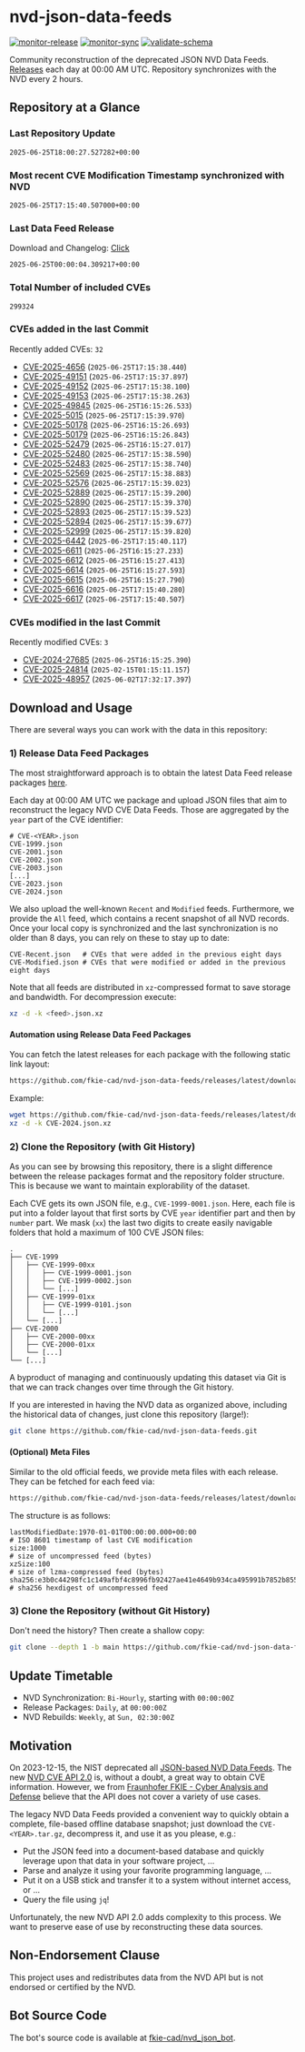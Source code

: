 # nvd-json-data-feeds

[![monitor-release](https://github.com/fkie-cad/nvd-json-data-feeds/actions/workflows/monitor_release.yml/badge.svg)](https://github.com/fkie-cad/nvd-json-data-feeds/actions/workflows/monitor_release.yml)
[![monitor-sync](https://github.com/fkie-cad/nvd-json-data-feeds/actions/workflows/monitor_sync.yml/badge.svg)](https://github.com/fkie-cad/nvd-json-data-feeds/actions/workflows/monitor_sync.yml)
[![validate-schema](https://github.com/fkie-cad/nvd-json-data-feeds/actions/workflows/validate_schema.yml/badge.svg)](https://github.com/fkie-cad/nvd-json-data-feeds/actions/workflows/validate_schema.yml)

Community reconstruction of the deprecated JSON NVD Data Feeds.
[Releases](https://github.com/fkie-cad/nvd-json-data-feeds/releases/latest) each day at 00:00 AM UTC.
Repository synchronizes with the NVD every 2 hours.

## Repository at a Glance

### Last Repository Update

```plain
2025-06-25T18:00:27.527282+00:00
```

### Most recent CVE Modification Timestamp synchronized with NVD

```plain
2025-06-25T17:15:40.507000+00:00
```

### Last Data Feed Release

Download and Changelog: [Click](https://github.com/fkie-cad/nvd-json-data-feeds/releases/latest)

```plain
2025-06-25T00:00:04.309217+00:00
```

### Total Number of included CVEs

```plain
299324
```

### CVEs added in the last Commit

Recently added CVEs: `32`

- [CVE-2025-4656](CVE-2025/CVE-2025-46xx/CVE-2025-4656.json) (`2025-06-25T17:15:38.440`)
- [CVE-2025-49151](CVE-2025/CVE-2025-491xx/CVE-2025-49151.json) (`2025-06-25T17:15:37.897`)
- [CVE-2025-49152](CVE-2025/CVE-2025-491xx/CVE-2025-49152.json) (`2025-06-25T17:15:38.100`)
- [CVE-2025-49153](CVE-2025/CVE-2025-491xx/CVE-2025-49153.json) (`2025-06-25T17:15:38.263`)
- [CVE-2025-49845](CVE-2025/CVE-2025-498xx/CVE-2025-49845.json) (`2025-06-25T16:15:26.533`)
- [CVE-2025-5015](CVE-2025/CVE-2025-50xx/CVE-2025-5015.json) (`2025-06-25T17:15:39.970`)
- [CVE-2025-50178](CVE-2025/CVE-2025-501xx/CVE-2025-50178.json) (`2025-06-25T16:15:26.693`)
- [CVE-2025-50179](CVE-2025/CVE-2025-501xx/CVE-2025-50179.json) (`2025-06-25T16:15:26.843`)
- [CVE-2025-52479](CVE-2025/CVE-2025-524xx/CVE-2025-52479.json) (`2025-06-25T16:15:27.017`)
- [CVE-2025-52480](CVE-2025/CVE-2025-524xx/CVE-2025-52480.json) (`2025-06-25T17:15:38.590`)
- [CVE-2025-52483](CVE-2025/CVE-2025-524xx/CVE-2025-52483.json) (`2025-06-25T17:15:38.740`)
- [CVE-2025-52569](CVE-2025/CVE-2025-525xx/CVE-2025-52569.json) (`2025-06-25T17:15:38.883`)
- [CVE-2025-52576](CVE-2025/CVE-2025-525xx/CVE-2025-52576.json) (`2025-06-25T17:15:39.023`)
- [CVE-2025-52889](CVE-2025/CVE-2025-528xx/CVE-2025-52889.json) (`2025-06-25T17:15:39.200`)
- [CVE-2025-52890](CVE-2025/CVE-2025-528xx/CVE-2025-52890.json) (`2025-06-25T17:15:39.370`)
- [CVE-2025-52893](CVE-2025/CVE-2025-528xx/CVE-2025-52893.json) (`2025-06-25T17:15:39.523`)
- [CVE-2025-52894](CVE-2025/CVE-2025-528xx/CVE-2025-52894.json) (`2025-06-25T17:15:39.677`)
- [CVE-2025-52999](CVE-2025/CVE-2025-529xx/CVE-2025-52999.json) (`2025-06-25T17:15:39.820`)
- [CVE-2025-6442](CVE-2025/CVE-2025-64xx/CVE-2025-6442.json) (`2025-06-25T17:15:40.117`)
- [CVE-2025-6611](CVE-2025/CVE-2025-66xx/CVE-2025-6611.json) (`2025-06-25T16:15:27.233`)
- [CVE-2025-6612](CVE-2025/CVE-2025-66xx/CVE-2025-6612.json) (`2025-06-25T16:15:27.413`)
- [CVE-2025-6614](CVE-2025/CVE-2025-66xx/CVE-2025-6614.json) (`2025-06-25T16:15:27.593`)
- [CVE-2025-6615](CVE-2025/CVE-2025-66xx/CVE-2025-6615.json) (`2025-06-25T16:15:27.790`)
- [CVE-2025-6616](CVE-2025/CVE-2025-66xx/CVE-2025-6616.json) (`2025-06-25T17:15:40.280`)
- [CVE-2025-6617](CVE-2025/CVE-2025-66xx/CVE-2025-6617.json) (`2025-06-25T17:15:40.507`)


### CVEs modified in the last Commit

Recently modified CVEs: `3`

- [CVE-2024-27685](CVE-2024/CVE-2024-276xx/CVE-2024-27685.json) (`2025-06-25T16:15:25.390`)
- [CVE-2025-24814](CVE-2025/CVE-2025-248xx/CVE-2025-24814.json) (`2025-02-15T01:15:11.157`)
- [CVE-2025-48957](CVE-2025/CVE-2025-489xx/CVE-2025-48957.json) (`2025-06-02T17:32:17.397`)


## Download and Usage

There are several ways you can work with the data in this repository:

### 1) Release Data Feed Packages

The most straightforward approach is to obtain the latest Data Feed release packages [here](https://github.com/fkie-cad/nvd-json-data-feeds/releases/latest).

Each day at 00:00 AM UTC we package and upload JSON files that aim to reconstruct the legacy NVD CVE Data Feeds.
Those are aggregated by the `year` part of the CVE identifier:

```
# CVE-<YEAR>.json
CVE-1999.json
CVE-2001.json
CVE-2002.json
CVE-2003.json
[...]
CVE-2023.json
CVE-2024.json
```

We also upload the well-known `Recent` and `Modified` feeds.
Furthermore, we provide the `All` feed, which contains a recent snapshot of all NVD records.
Once your local copy is synchronized and the last synchronization is no older than 8 days, you can rely on these to stay up to date:

```plain
CVE-Recent.json   # CVEs that were added in the previous eight days
CVE-Modified.json # CVEs that were modified or added in the previous eight days
```

Note that all feeds are distributed in `xz`-compressed format to save storage and bandwidth.
For decompression execute:

```sh
xz -d -k <feed>.json.xz
```

#### Automation using Release Data Feed Packages

You can fetch the latest releases for each package with the following static link layout:

```sh
https://github.com/fkie-cad/nvd-json-data-feeds/releases/latest/download/CVE-<YEAR>.json.xz
```

Example:

```sh
wget https://github.com/fkie-cad/nvd-json-data-feeds/releases/latest/download/CVE-2024.json.xz
xz -d -k CVE-2024.json.xz
```

### 2) Clone the Repository (with Git History)

As you can see by browsing this repository, there is a slight difference between the release packages format and the repository folder structure.
This is because we want to maintain explorability of the dataset.

Each CVE gets its own JSON file, e.g., `CVE-1999-0001.json`.
Here, each file is put into a folder layout that first sorts by CVE `year` identifier part and then by `number` part.
We mask (`xx`) the last two digits to create easily navigable folders that hold a maximum of 100 CVE JSON files:

```plain
.
├── CVE-1999
│   ├── CVE-1999-00xx
│   │   ├── CVE-1999-0001.json
│   │   ├── CVE-1999-0002.json
│   │   └── [...]
│   ├── CVE-1999-01xx
│   │   ├── CVE-1999-0101.json
│   │   └── [...]
│   └── [...]
├── CVE-2000
│   ├── CVE-2000-00xx
│   ├── CVE-2000-01xx
│   └── [...]
└── [...]
```

A byproduct of managing and continuously updating this dataset via Git is that we can track changes over time through the Git history.

If you are interested in having the NVD data as organized above, including the historical data of changes, just clone this repository (large!):

```sh
git clone https://github.com/fkie-cad/nvd-json-data-feeds.git
```

#### (Optional) Meta Files

Similar to the old official feeds, we provide meta files with each release. They can be fetched for each feed via:

```sh
https://github.com/fkie-cad/nvd-json-data-feeds/releases/latest/download/CVE-<YEAR>.meta
```

The structure is as follows:

```plain
lastModifiedDate:1970-01-01T00:00:00.000+00:00                          # ISO 8601 timestamp of last CVE modification
size:1000                                                               # size of uncompressed feed (bytes)
xzSize:100                                                              # size of lzma-compressed feed (bytes)
sha256:e3b0c44298fc1c149afbf4c8996fb92427ae41e4649b934ca495991b7852b855 # sha256 hexdigest of uncompressed feed
```

### 3) Clone the Repository (without Git History)

Don't need the history? Then create a shallow copy:

```sh
git clone --depth 1 -b main https://github.com/fkie-cad/nvd-json-data-feeds.git
```


## Update Timetable

* NVD Synchronization: `Bi-Hourly`, starting with `00:00:00Z`
* Release Packages: `Daily`, at `00:00:00Z`
* NVD Rebuilds: `Weekly`, at `Sun, 02:30:00Z`


## Motivation

On 2023-12-15, the NIST deprecated all [JSON-based NVD Data Feeds](https://nvd.nist.gov/vuln/data-feeds#divRetirementBanner-1).
The new [NVD CVE API 2.0](https://nvd.nist.gov/developers/vulnerabilities) is, without a doubt, a great way to obtain CVE information.
However, we from [Fraunhofer FKIE - Cyber Analysis and Defense](https://www.fkie.fraunhofer.de/en/departments/cad.html) believe that the API does not cover a variety of use cases.

The legacy NVD Data Feeds provided a convenient way to quickly obtain a complete, file-based offline database snapshot; just download the `CVE-<YEAR>.tar.gz`, decompress it, and use it as you please, e.g.:

- Put the JSON feed into a document-based database and quickly leverage upon that data in your software project, ...
- Parse and analyze it using your favorite programming language, ...
- Put it on a USB stick and transfer it to a system without internet access, or ...
- Query the file using `jq`!

Unfortunately, the new NVD API 2.0 adds complexity to this process.
We want to preserve ease of use by reconstructing these data sources.

## Non-Endorsement Clause

This project uses and redistributes data from the NVD API but is not endorsed or certified by the NVD.

## Bot Source Code

The bot's source code is available at [fkie-cad/nvd\_json\_bot](https://github.com/fkie-cad/nvd_json_bot).